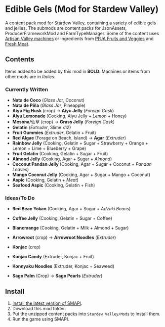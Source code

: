 # Edible Gels (Mod for Stardew Valley)
 A content pack mod for Stardew Valley, containing a variety of edible gels and jellies. The submods are content packs for JsonAssets, ProducerFrameworkMod and FarmTypeManager. Some of the content uses [Artisan Valley machines](https://www.nexusmods.com/stardewvalley/mods/1926) or ingredients from [PPJA Fruits and Veggies](https://www.nexusmods.com/stardewvalley/mods/1598) and [Fresh Meat](https://www.nexusmods.com/stardewvalley/mods/1721).
## Contents
Items added/to be added by this mod in **BOLD**. Machines or items from other mods are in *Italics*.
### Currently Written
- **Nata de Coco** (*Glass Jar*, Coconut)
- **Nata de Piña** (*Glass Jar*, Pineapple)
- **Aiyu Fig Husk** (crop) -> **Aiyu Jelly** (*Foreign Cask*)
- **Aiyu Lemonade** (Cooking, Aiyu Jelly + *Lemon* + Honey)
- **Mesona**/仙草 (crop) -> **Grass Jelly** (*Foreign Cask*)
- **Gelatin** (*Extruder*, Slime x12)
- **Fruit Gummies** (*Extruder*, Gelatin + Fruit)
- **Red Algae** (Forage on Beach, Island) -> **Agar** (*Extruder*)
- **Rainbow Jelly** (Cooking, Gelatin + Sugar + Strawberry + Orange + Lemon + Lime + Blueberry + Grape)
- **Fruit Gelatin** (Cooking, Gelatin + Sugar + Fruit)
- **Almond Jelly** (Cooking, Agar + Sugar + *Almond*)
- **Coconut Pandan Jelly** (Cooking, Agar + Sugar + Coconut + *Pandan Leaves*)
- **Mango Coconut Jelly** (Cooking, Agar + Sugar + Mango + Coconut)
- **Aspic** (Cooking, Gelatin + *Meat*)
- **Seafood Aspic** (Cooking, Gelatin + Fish)
### Ideas/To Do
- **Red Bean Yokan** (Cooking, Agar + Sugar + *Adzuki Beans*)
- **Coffee Jelly** (Cooking, Gelatin + Sugar + Coffee)
- **Blancmange** (Cooking, Gelatin + Milk + Almond + Sugar)
- **Arrowroot** (crop) -> **Arrowroot Noodles** (*Extruder*)
- **Konjac** (crop) 
- **Konjac Candy** (Extruder, Konjac + Fruit)
- **Konnyaku Noodles** (Extruder, Konjac + Seaweed)

- **Sago Palm** (Crop) -> **Sago Pearls** (*Extruder*)
## Install
1. [Install the latest version of SMAPI](https://smapi.io/).
2. Download this mod folder.
3. Put the unzipped content packs into `Stardew Valley/Mods` to install them.
4. Run the game using SMAPI.
